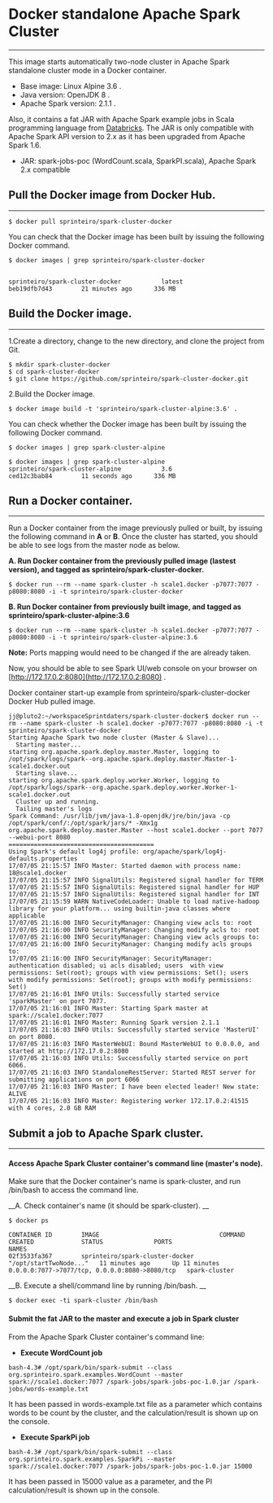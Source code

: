 # Docker standalone Apache Spark Cluster
---

This image starts automatically two-node cluster in Apache Spark standalone cluster mode in a Docker container.

* Base image: Linux Alpine 3.6 .
* Java version: OpenJDK 8 .
* Apache Spark version: 2.1.1 .

Also, it contains a fat JAR with Apache Spark example jobs in Scala programming language from [Databricks](https://github.com/databricks/learning-spark). The JAR is only compatible with Apache Spark API version to 2.x as it has been upgraded from Apache Spark 1.6.
* JAR: spark-jobs-poc (WordCount.scala, SparkPI.scala), Apache Spark 2.x compatible


## Pull the Docker image from Docker Hub.
---

```shell
$ docker pull sprinteiro/spark-cluster-docker
```

You can check that the Docker image has been built by issuing the following Docker command.

```shell
$ docker images | grep sprinteiro/spark-cluster-docker


sprinteiro/spark-cluster-docker           latest              beb19dfb7d43        21 minutes ago      336 MB

```


## Build the Docker image.
---

1.Create a directory, change to the new directory, and clone the project from Git.

```shell
$ mkdir spark-cluster-docker
$ cd spark-cluster-docker
$ git clone https://github.com/sprinteiro/spark-cluster-docker.git
```

2.Build the Docker image.

```
$ docker image build -t 'sprinteiro/spark-cluster-alpine:3.6' .
```
You can check whether the Docker image has been built by issuing the following Docker command.

```shell
$ docker images | grep spark-cluster-alpine

$ docker images | grep spark-cluster-alpine
sprinteiro/spark-cluster-alpine           3.6                 ced12c3bab84        11 seconds ago      336 MB

```


## Run a Docker container.
---
Run a Docker container from the image previously pulled or built, by issuing the following command in __A__ or __B__. Once the cluster has started, you should be able to see logs from the master node as below.

__A. Run Docker container from the previously pulled image (lastest version), and tagged as sprinteiro/spark-cluster-docker.__

```shell
$ docker run --rm --name spark-cluster -h scale1.docker -p7077:7077 -p8080:8080 -i -t sprinteiro/spark-cluster-docker

```

 __B. Run Docker container from previously built image, and tagged as sprinteiro/spark-cluster-alpine:3.6__

```
$ docker run --rm --name spark-cluster -h scale1.docker -p7077:7077 -p8080:8080 -i -t sprinteiro/spark-cluster-alpine:3.6
```
__Note:__ Ports mapping would need to be changed if the are already taken.

Now, you should be able to see Spark UI/web console on your browser on [http://172.17.0.2:8080](http://172.17.0.2:8080) .


Docker container start-up example from sprinteiro/spark-cluster-docker Docker Hub pulled image.

```shell
jj@pluto2:~/workspaceSprintdaters/spark-cluster-docker$ docker run --rm --name spark-cluster -h scale1.docker -p7077:7077 -p8080:8080 -i -t sprinteiro/spark-cluster-docker
Starting Apache Spark two node cluster (Master & Slave)...
  Starting master...
starting org.apache.spark.deploy.master.Master, logging to /opt/spark/logs/spark--org.apache.spark.deploy.master.Master-1-scale1.docker.out
  Starting slave...
starting org.apache.spark.deploy.worker.Worker, logging to /opt/spark/logs/spark--org.apache.spark.deploy.worker.Worker-1-scale1.docker.out
  Cluster up and running.
  Tailing master's logs
Spark Command: /usr/lib/jvm/java-1.8-openjdk/jre/bin/java -cp /opt/spark/conf/:/opt/spark/jars/* -Xmx1g org.apache.spark.deploy.master.Master --host scale1.docker --port 7077 --webui-port 8080
========================================
Using Spark's default log4j profile: org/apache/spark/log4j-defaults.properties
17/07/05 21:15:57 INFO Master: Started daemon with process name: 18@scale1.docker
17/07/05 21:15:57 INFO SignalUtils: Registered signal handler for TERM
17/07/05 21:15:57 INFO SignalUtils: Registered signal handler for HUP
17/07/05 21:15:57 INFO SignalUtils: Registered signal handler for INT
17/07/05 21:15:59 WARN NativeCodeLoader: Unable to load native-hadoop library for your platform... using builtin-java classes where applicable
17/07/05 21:16:00 INFO SecurityManager: Changing view acls to: root
17/07/05 21:16:00 INFO SecurityManager: Changing modify acls to: root
17/07/05 21:16:00 INFO SecurityManager: Changing view acls groups to: 
17/07/05 21:16:00 INFO SecurityManager: Changing modify acls groups to: 
17/07/05 21:16:00 INFO SecurityManager: SecurityManager: authentication disabled; ui acls disabled; users  with view permissions: Set(root); groups with view permissions: Set(); users  with modify permissions: Set(root); groups with modify permissions: Set()
17/07/05 21:16:01 INFO Utils: Successfully started service 'sparkMaster' on port 7077.
17/07/05 21:16:01 INFO Master: Starting Spark master at spark://scale1.docker:7077
17/07/05 21:16:01 INFO Master: Running Spark version 2.1.1
17/07/05 21:16:03 INFO Utils: Successfully started service 'MasterUI' on port 8080.
17/07/05 21:16:03 INFO MasterWebUI: Bound MasterWebUI to 0.0.0.0, and started at http://172.17.0.2:8080
17/07/05 21:16:03 INFO Utils: Successfully started service on port 6066.
17/07/05 21:16:03 INFO StandaloneRestServer: Started REST server for submitting applications on port 6066
17/07/05 21:16:03 INFO Master: I have been elected leader! New state: ALIVE
17/07/05 21:16:03 INFO Master: Registering worker 172.17.0.2:41515 with 4 cores, 2.0 GB RAM
```


## Submit a job to Apache Spark cluster.
---

#### Access Apache Spark Cluster container's command line (master's node). 

Make sure that the Docker container's name is spark-cluster, and run /bin/bash to access the command line.

__A. Check container's name (it should be spark-cluster). __

```
$ docker ps

CONTAINER ID        IMAGE                                 COMMAND                  CREATED             STATUS              PORTS                                            NAMES
02f3533fa367        sprinteiro/spark-cluster-docker   "/opt/startTwoNode..."   11 minutes ago      Up 11 minutes       0.0.0.0:7077->7077/tcp, 0.0.0.0:8080->8080/tcp   spark-cluster
```


__B. Execute a shell/command line by running /bin/bash. __

```shell
$ docker exec -ti spark-cluster /bin/bash
```

#### Submit the fat JAR to the master and execute a job in Spark cluster

From the Apache Spark Cluster container's command line:

   - __Execute WordCount job__
   
```shell
bash-4.3# /opt/spark/bin/spark-submit --class org.sprinteiro.spark.examples.WordCount --master spark://scale1.docker:7077 /spark-jobs/spark-jobs-poc-1.0.jar /spark-jobs/words-example.txt
```
It has been passed in words-example.txt file as a parameter which contains words to be count by the cluster, and the calculation/result is shown up on the console.

   - __Execute SparkPi job__

```shell
bash-4.3# /opt/spark/bin/spark-submit --class org.sprinteiro.spark.examples.SparkPi --master spark://scale1.docker:7077 /spark-jobs/spark-jobs-poc-1.0.jar 15000
```
It has been passed in 15000 value as a parameter, and the PI calculation/result is shown up in the console.
